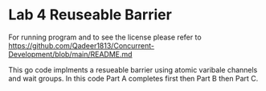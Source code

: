 # Lab 4 Reuseable Barrier

For running program and to see the license please refer to https://github.com/Qadeer1813/Concurrent-Development/blob/main/README.md 

This go code implments a resueable barrier using atomic varibale channels and wait groups. In this code Part A completes first then Part B then Part C.
